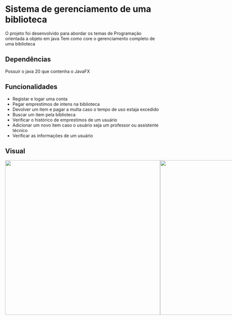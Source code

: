 # Sistema de gerenciamento de uma biblioteca
O projeto foi desenvolvido para abordar os temas de Programação orientada a objeto em java
Tem como core o gerenciamento completo de uma biblioteca

## Dependências
Possuir o java 20 que contenha o JavaFX

## Funcionalidades
+ Registar e logar uma conta
+ Pegar emprestimos de intens na biblioteca
+ Devolver um item e pagar a multa caso o tempo de uso estaja excedido
+ Buscar um item pela biblioteca
+ Verificar o histórico de emprestimos de um usuário
+ Adicionar um novo item caso o usuário seja um professor ou assistente técnico
+ Verificar as informações de um usuário

## Visual
<div align="center" style="display: flex">
  <img height="500em" src="https://github.com/T4vexx/GerenciamentoBibliotecaVisualFx/assets/68335367/8524f90b-3faa-433c-a765-07fb869867d5" />
  <img height="500em" src="https://github.com/T4vexx/GerenciamentoBibliotecaVisualFx/assets/68335367/49fb856c-7a34-4c07-9e3e-b6cfed4bdf24" />
  <img height="500em" src="https://github.com/T4vexx/GerenciamentoBibliotecaVisualFx/assets/68335367/1e2f0757-4e8d-4744-b76d-2404337b3047" />
  <img height="500em" src="https://github.com/T4vexx/GerenciamentoBibliotecaVisualFx/assets/68335367/392527a0-3e8d-4456-9cd4-89efd4cf00fc" />
  <img height="500em" src="https://github.com/T4vexx/GerenciamentoBibliotecaVisualFx/assets/68335367/e53b2e40-db7c-4ef7-aead-f48ed6fd2fdc" />
  <img height="500em" src="https://github.com/T4vexx/GerenciamentoBibliotecaVisualFx/assets/68335367/169140a6-aaa6-4e11-a650-a82decd0727a" />
</div>
